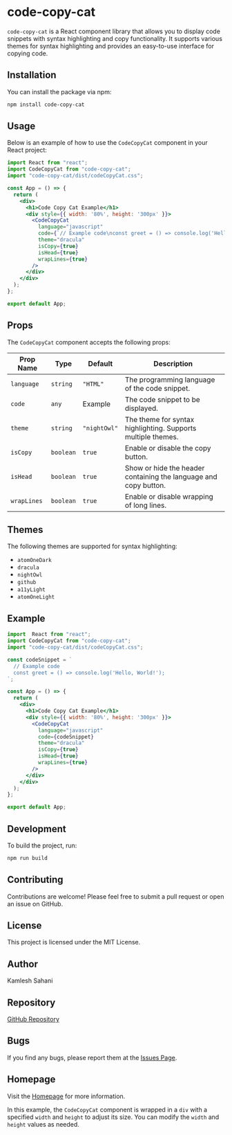 # code-copy-cat

`code-copy-cat` is a React component library that allows you to display code snippets with syntax highlighting and copy functionality. It supports various themes for syntax highlighting and provides an easy-to-use interface for copying code.

## Installation

You can install the package via npm:

```bash
npm install code-copy-cat
```

## Usage

Below is an example of how to use the `CodeCopyCat` component in your React project:

```jsx
import React from "react";
import CodeCopyCat from "code-copy-cat";
import "code-copy-cat/dist/codeCopyCat.css";

const App = () => {
  return (
    <div>
      <h1>Code Copy Cat Example</h1>
      <div style={{ width: '80%', height: '300px' }}>
        <CodeCopyCat
          language="javascript"
          code={`// Example code\nconst greet = () => console.log('Hello, World!');`}
          theme="dracula"
          isCopy={true}
          isHead={true}
          wrapLines={true}
        />
      </div>
    </div>
  );
};

export default App;
```

## Props

The `CodeCopyCat` component accepts the following props:

| Prop Name  | Type      | Default    | Description                                                  |
|------------|-----------|------------|--------------------------------------------------------------|
| `language` | `string`  | `"HTML"`   | The programming language of the code snippet.                |
| `code`     | `any`     | Example    | The code snippet to be displayed.                            |
| `theme`    | `string`  | `"nightOwl"` | The theme for syntax highlighting. Supports multiple themes. |
| `isCopy`   | `boolean` | `true`     | Enable or disable the copy button.                           |
| `isHead`   | `boolean` | `true`     | Show or hide the header containing the language and copy button. |
| `wrapLines`| `boolean` | `true`     | Enable or disable wrapping of long lines.                    |

## Themes

The following themes are supported for syntax highlighting:

- `atomOneDark`
- `dracula`
- `nightOwl`
- `github`
- `a11yLight`
- `atomOneLight`

## Example

```jsx
import  React from "react";
import CodeCopyCat from "code-copy-cat";
import "code-copy-cat/dist/codeCopyCat.css";

const codeSnippet = `
  // Example code
  const greet = () => console.log('Hello, World!');
`;

const App = () => {
  return (
    <div>
      <h1>Code Copy Cat Example</h1>
      <div style={{ width: '80%', height: '300px' }}>
        <CodeCopyCat
          language="javascript"
          code={codeSnippet}
          theme="dracula"
          isCopy={true}
          isHead={true}
          wrapLines={true}
        />
      </div>
    </div>
  );
};

export default App;
```

## Development

To build the project, run:

```bash
npm run build
```

## Contributing

Contributions are welcome! Please feel free to submit a pull request or open an issue on GitHub.

## License

This project is licensed under the MIT License.

## Author

Kamlesh Sahani

## Repository

[GitHub Repository](https://github.com/kamlesh-Sahani/code-copy-cat)

## Bugs

If you find any bugs, please report them at the [Issues Page](https://github.com/kamlesh-Sahani/code-copy-cat/issues).

## Homepage

Visit the [Homepage](https://github.com/kamlesh-Sahani/code-copy-cat#readme) for more information.


In this example, the `CodeCopyCat` component is wrapped in a `div` with a specified `width` and `height` to adjust its size. You can modify the `width` and `height` values as needed.